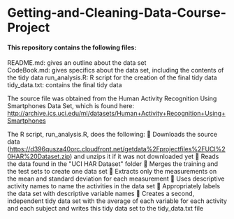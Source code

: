 # Getting-and-Cleaning-Data-Course-Project

#### This repository contains the following files:
README.md: gives an outline about the data set  
CodeBook.md: gives specifics about the data set, including the contents of the tidy data
run_analysis.R: R script for the creation of the final tidy data
tidy_data.txt: contains the final tidy data

The source file was obtained from the Human Activity Recognition Using Smartphones Data Set, which is found here: http://archive.ics.uci.edu/ml/datasets/Human+Activity+Recognition+Using+Smartphones

The R script, run_analysis.R, does the following:
	Downloads the source data (https://d396qusza40orc.cloudfront.net/getdata%2Fprojectfiles%2FUCI%20HAR%20Dataset.zip) and unzips it if it was not downloaded yet
	Reads the data found in the "UCI HAR Dataset" folder
	Merges the training and the test sets to create one data set
	Extracts only the measurements on the mean and standard deviation for each measurement
	Uses descriptive activity names to name the activities in the data set
	Appropriately labels the data set with descriptive variable names
	Creates a second, independent tidy data set with the average of each variable for each activity and each subject and writes this tidy data set to the tidy_data.txt file
